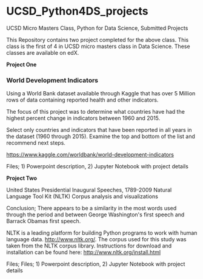 # UCSD_Python4DS_projects
UCSD Micro Masters Class, Python for Data Science, Submitted Projects

This Repository contains two project completed for the above class.  This class is the first of 4 in UCSD micro masters class in Data Science.  These classes are available on edX.

**Project One**

### World Development Indicators
Using a World Bank dataset available through Kaggle that has over 5 Million rows of data containing reported health and other indicators.

The focus of this project was to determine what countries have had the highest percent change in indicators between 1960 and 2015.

Select only countries and indicators that have been reported in all years in the dataset (1960 through 2015). Examine the top and bottom of the list and recommend next steps.

https://www.kaggle.com/worldbank/world-development-indicators

Files; 1) Powerpoint description, 2) Jupyter Notebook with project details

**Project Two**

United States Presidential Inaugural Speeches, 1789-2009
Natural Language Tool Kit (NLTK) Corpus analysis and visualizations

Conclusion;
There appears to be a similarity in the most words used through the period and between George Washington's first speech and Barrack Obamas first speech.

NLTK is a leading platform for building Python programs to work with human language data. http://www.nltk.org/. The corpus used for this study was taken from the NLTK corpus library.  Instructions for download and installation can be found here: http://www.nltk.org/install.html

Files; Files; 1) Powerpoint description, 2) Jupyter Notebook with project details
